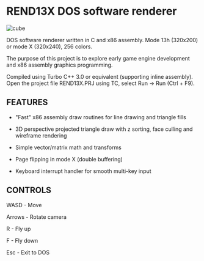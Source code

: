 # REND13X DOS software renderer

![cube](https://media.giphy.com/media/S57czNBuL5ZxcZmrbN/giphy.gif)

DOS software renderer written in C and x86 assembly. Mode 13h (320x200) or mode X (320x240), 256 colors.

The purpose of this project is to explore early game engine
development and x86 assembly graphics programming.

Compiled using Turbo C++ 3.0 or equivalent (supporting inline assembly). Open the project file REND13X.PRJ using TC, select Run → Run (Ctrl + F9).

## FEATURES

- "Fast" x86 assembly draw routines for line drawing and triangle fills

- 3D perspective projected triangle draw with z sorting, face culling and wireframe rendering

- Simple vector/matrix math and transforms

- Page flipping in mode X (double buffering)

- Keyboard interrupt handler for smooth multi-key input

## CONTROLS

WASD - Move 

Arrows - Rotate camera

R - Fly up

F - Fly down

Esc - Exit to DOS

